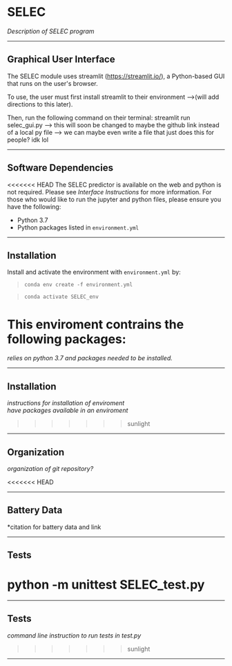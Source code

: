 # SELEC
*Description of SELEC program*

-----
## Graphical User Interface

The SELEC module uses streamlit (https://streamlit.io/), a Python-based GUI that runs on the user's browser. 

To use, the user must first install streamlit to their environment 
-->(will add directions to this later).

Then, run the following command on their terminal: streamlit run selec_gui.py
--> this will soon be changed to maybe the github link instead of a local py file
--> we can maybe even write a file that just does this for people? idk lol

-----
## Software Dependencies
<<<<<<< HEAD
The SELEC predictor is available on the web and python is not required. Please see *Interface Instructions* for more information. 
For those who would like to run the jupyter and python files, please ensure you have the following:
- Python 3.7
- Python packages listed in `environment.yml`

-----
## Installation
Install and activate the environment with `environment.yml` by:
> `conda env create -f environment.yml`

> `conda activate SELEC_env`

This enviroment contrains the following packages:
=======
*relies on python 3.7 and packages needed to be installed.* <br>

-----
## Installation
*instructions for installation of enviroment* <br>
*have packages available in an enviroment*
>>>>>>> sunlight

-----
## Organization
*organization of git repository?*

<<<<<<< HEAD

-----
## Battery Data
*citation for battery data and link

-----
## Tests
python -m unittest SELEC_test.py
=======
-----
## Tests
*command line instruction to run tests in test.py*
>>>>>>> sunlight

-----